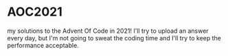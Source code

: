 # AOC2021
my solutions to the Advent Of Code in 2021!
I'll try to upload an answer every day, but I'm not going to sweat the coding time and I'll try to keep the performance acceptable.

